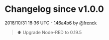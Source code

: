 # Changelog since v1.0.0

2018/10/31 18:36 UTC - [146a4b6](https://github.com/hassio-addons/addon-node-red/commit/146a4b6aecf21c3a98d64aa9c4eba437c92430e3) by [@frenck](https://github.com/frenck)
> :arrow_up: Upgrade Node-RED to 0.19.5 

